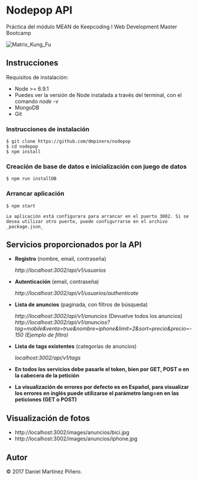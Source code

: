 # Nodepop API
Práctica del módulo MEAN de Keepcoding I Web Development Master Bootcamp

![Matrix_Kung_Fu](http://media.giphy.com/media/vEcyRJ5yysqk/giphy.gif)

## Instrucciones

Requisitos de instalación:

- Node >= 6.9.1 
- Puedes ver la versión de Node instalada a través del terminal, con el comando _node -v_
- MongoDB
- Git

### Instrucciones de instalación

	$ git clone https://github.com/dmpinero/nodepop
	$ cd nodepop
	$ npm install
	
### Creación de base de datos e inicialización con juego de datos
	$ npm run installDB
	
### Arrancar aplicación
	$ npm start
	
	La aplicación está configurara para arrancar en el puerto 3002. Si se desea utilizar otro puerto, puede configurrarse en el archivo _package.json_
	
## Servicios proporcionados por la API

- **Registro** (nombre, email, contraseña)

    _http://localhost:3002/api/v1/usuarios_

- **Autenticación** (email, contraseña)

    _http://localhost:3002/api/v1/usuarios/authenticate_

- **Lista de anuncios** (paginada, con filtros de búsqueda)

    _http://localhost:3002/api/v1/anuncios_ (Devuelve todos los anuncios)
    _http://localhost:3002/api/v1/anuncios?tag=mobile&venta=true&nombre=iphone&limit=2&sort=precio&precio=-150 (Ejemplo de filtro)_
    

- **Lista de tags existentes** (categorías de anuncios)

    _localhost:3002/api/v1/tags_

- **En todos los servicios debe pasarle el token, bien por GET, POST o en la cabecera de la petición**

- **La visualización de errores por defecto es en Español, para visualizar los errores en inglés puede utilizarse el parámetro lang=en en las peticiones (GET o POST)**

## Visualización de fotos

- http://localhost:3002/images/anuncios/bici.jpg
- http://localhost:3002/images/anuncios/iphone.jpg

## Autor

&copy; 2017 Daniel Martínez Piñero.